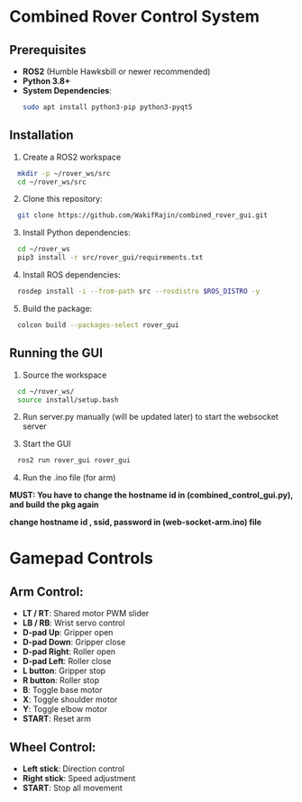 # Combined Rover Control System

## Prerequisites

- **ROS2** (Humble Hawksbill or newer recommended)
- **Python 3.8+**
- **System Dependencies**:
  ```bash
  sudo apt install python3-pip python3-pyqt5
  ```

## Installation

1. Create a ROS2 workspace
```bash
  mkdir -p ~/rover_ws/src
  cd ~/rover_ws/src
```
2. Clone this repository:
```bash
  git clone https://github.com/WakifRajin/combined_rover_gui.git
```
3. Install Python dependencies:
```bash
  cd ~/rover_ws
  pip3 install -r src/rover_gui/requirements.txt
```

4. Install ROS dependencies:
```bash
  rosdep install -i --from-path src --rosdistro $ROS_DISTRO -y
```

5. Build the package:
```bash
  colcon build --packages-select rover_gui
```

## Running the GUI

1. Source the workspace
```bash
  cd ~/rover_ws/
  source install/setup.bash
```

2. Run server.py manually (will be updated later) to start the websocket server

3. Start the GUI
```bash
  ros2 run rover_gui rover_gui
```
4. Run the .ino file (for arm)

**MUST: You have to change the hostname id in (combined_control_gui.py), and build the pkg again**

**change hostname id , ssid, password in (web-socket-arm.ino) file**

# Gamepad Controls

## Arm Control:
- **LT / RT**: Shared motor PWM slider  
- **LB / RB**: Wrist servo control  
- **D-pad Up**: Gripper open  
- **D-pad Down**: Gripper close  
- **D-pad Right**: Roller open  
- **D-pad Left**: Roller close  
- **L button**: Gripper stop  
- **R button**: Roller stop  
- **B**: Toggle base motor  
- **X**: Toggle shoulder motor  
- **Y**: Toggle elbow motor  
- **START**: Reset arm

## Wheel Control:
- **Left stick**: Direction control  
- **Right stick**: Speed adjustment  
- **START**: Stop all movement
